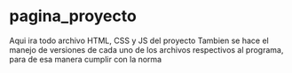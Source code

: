 # pagina_proyecto
Aqui ira todo archivo HTML, CSS y JS del proyecto
Tambien se hace el manejo de versiones de cada uno de los archivos respectivos al programa,
para de esa manera cumplir con la norma 
